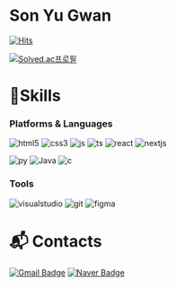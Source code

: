 # Son Yu Gwan 
[![Hits](https://hits.seeyoufarm.com/api/count/incr/badge.svg?url=https%3A%2F%2Fgithub.com%2Fsonyk9919%2Fhit-counter&count_bg=%23E5E5E5&title_bg=%231A96FF&icon=&icon_color=%23E7E7E7&title=hits&edge_flat=false)](https://hits.seeyoufarm.com)

[![Solved.ac프로필](http://mazassumnida.wtf/api/v2/generate_badge?boj=thsdbrhks99)](https://solved.ac/thsdbrhks99)

# 💪Skills
### Platforms & Languages

![html5](https://img.shields.io/badge/html5-E34F26.svg?&style=for-the-badge&logo=html5&logoColor=white)
![css3](https://img.shields.io/badge/css3-1572B6.svg?&style=for-the-badge&logo=css3&logoColor=white)
![js](https://img.shields.io/badge/javascript-F7DF1E.svg?&style=for-the-badge&logo=javascript&logoColor=white)
![ts](https://img.shields.io/badge/typescript-3178C6.svg?&style=for-the-badge&logo=typescript&logoColor=white)
![react](https://img.shields.io/badge/react-61DAFB.svg?&style=for-the-badge&logo=react&logoColor=white)
![nextjs](https://img.shields.io/badge/nextdotjs-000000.svg?&style=for-the-badge&logo=nextdotjs&logoColor=white)

![py](https://img.shields.io/badge/python-3776AB.svg?&style=for-the-badge&logo=python&logoColor=white)
![Java](https://img.shields.io/badge/Java-007396.svg?&style=for-the-badge&logo=Java&logoColor=white)
![c](https://img.shields.io/badge/c-A8B9CC.svg?&style=for-the-badge&logo=c&logoColor=white)

### Tools
![visualstudio](https://img.shields.io/badge/visualstudio-5C2D91.svg?&style=for-the-badge&logo=visualstudio&logoColor=white)
![git](https://img.shields.io/badge/git-F05032.svg?&style=for-the-badge&logo=git&logoColor=white)
![figma](https://img.shields.io/badge/figma-F24E1E.svg?&style=for-the-badge&logo=figma&logoColor=white)

# :mailbox_with_mail: Contacts
[![Gmail Badge](https://img.shields.io/badge/Gmail-d14836?style=flat-square&logo=Gmail&logoColor=white&link=mailto:sonyk9919@gmail.com)](mailto:sonyk9919@gmail.com)
[![Naver Badge](https://img.shields.io/badge/Naver-03C75A?style=flat-square&logo=Naver&logoColor=white&link=mailto:thsdbrhks@naver.com)](mailto:thsdbrhks@naver.com)

